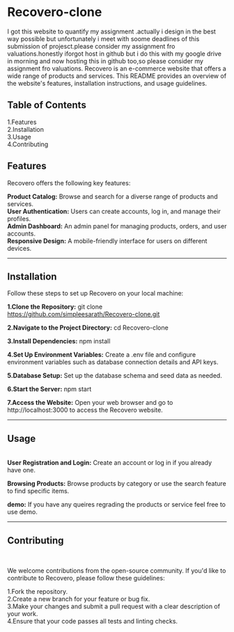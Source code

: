# Recovero-clone
I got this website  to quantify my assignment .actually i design in the best way possible but unfortunately i meet with soome deadlines
of this submission of projesct.please consider my assignment fro valuations.honestly iforgot host in github but i do this with my google drive in morning 
and now hosting this in github too,so please consider my assignment fro valuations.
Recovero is an e-commerce website that offers a wide range of products and services.
This README provides an overview of the website's features, installation instructions, and usage guidelines.

**<h2>Table of Contents</h2>**

1.Features<br/>
2.Installation<br/>
3.Usage<br/>
4.Contributing<br/>

****<h2>Features</h2>****

Recovero offers the following key features:<br/>

**Product Catalog:** Browse and search for a diverse range of products and services.<br/>
**User Authentication:** Users can create accounts, log in, and manage their profiles.<br/>
**Admin Dashboard:** An admin panel for managing products, orders, and user accounts.<br/>
**Responsive Design:** A mobile-friendly interface for users on different devices.<br/><hr>

**<h2>Installation</h2>**

Follow these steps to set up Recovero on your local machine:

**1.Clone the Repository:**
git clone https://github.com/simpleesarath/Recovero-clone.git

**2.Navigate to the Project Directory:**
cd Recovero-clone

**3.Install Dependencies:**
npm install

**4.Set Up Environment Variables:**
Create a .env file and configure environment variables such as database connection details and API keys.

**5.Database Setup:**
Set up the database schema and seed data as needed.

**6.Start the Server:**
npm start

**7.Access the Website:**
Open your web browser and go to http://localhost:3000 to access the Recovero website.<br/><hr>



**<h2>Usage</h2>** <br/>
**User Registration and Login:** Create an account or log in if you already have one.<br/>

**Browsing Products:** Browse products by category or use the search feature to find specific items.<br/>

**demo:** If you have any queires regrading the products or service feel free to use demo.<br/><hr>


**<h2>Contributing</h2>**<br/>

We welcome contributions from the open-source community. If you'd like to contribute to Recovero, please follow these guidelines:<br/>

1.Fork the repository.<br/>
2.Create a new branch for your feature or bug fix.<br/>
3.Make your changes and submit a pull request with a clear description of your work.<br/>
4.Ensure that your code passes all tests and linting checks.<br/>

